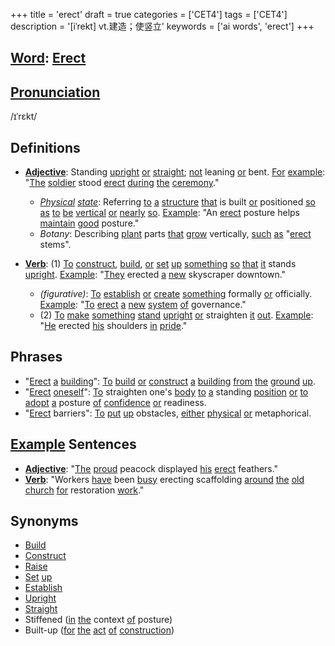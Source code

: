 +++
title = 'erect'
draft = true
categories = ['CET4']
tags = ['CET4']
description = '[iˈrekt] vt.建造；使竖立'
keywords = ['ai words', 'erect']
+++

## [Word](/en/post/word/): [Erect](/en/post/erect/)

## [Pronunciation](/en/post/pronunciation/)
/ɪˈrɛkt/

## Definitions
- **[Adjective](/en/post/adjective/)**: Standing [upright](/en/post/upright/) [or](/en/post/or/) [straight](/en/post/straight/); [not](/en/post/not/) leaning [or](/en/post/or/) bent. [For](/en/post/for/) [example](/en/post/example/): "[The](/en/post/the/) [soldier](/en/post/soldier/) stood [erect](/en/post/erect/) [during](/en/post/during/) [the](/en/post/the/) [ceremony](/en/post/ceremony/)."
  - *[Physical](/en/post/physical/) [state](/en/post/state/)*: Referring [to](/en/post/to/) [a](/en/post/a/) [structure](/en/post/structure/) [that](/en/post/that/) is built [or](/en/post/or/) positioned [so](/en/post/so/) [as](/en/post/as/) [to](/en/post/to/) [be](/en/post/be/) [vertical](/en/post/vertical/) [or](/en/post/or/) [nearly](/en/post/nearly/) [so](/en/post/so/). [Example](/en/post/example/): "An [erect](/en/post/erect/) posture helps [maintain](/en/post/maintain/) [good](/en/post/good/) posture."
  - *Botany*: Describing [plant](/en/post/plant/) parts [that](/en/post/that/) [grow](/en/post/grow/) vertically, [such](/en/post/such/) [as](/en/post/as/) "[erect](/en/post/erect/) stems".
  
- **[Verb](/en/post/verb/)**: (1) [To](/en/post/to/) [construct](/en/post/construct/), [build](/en/post/build/), [or](/en/post/or/) [set](/en/post/set/) [up](/en/post/up/) [something](/en/post/something/) [so](/en/post/so/) [that](/en/post/that/) [it](/en/post/it/) stands [upright](/en/post/upright/). [Example](/en/post/example/): "[They](/en/post/they/) erected [a](/en/post/a/) [new](/en/post/new/) skyscraper downtown."
  - *(figurative)*: [To](/en/post/to/) [establish](/en/post/establish/) [or](/en/post/or/) [create](/en/post/create/) [something](/en/post/something/) formally [or](/en/post/or/) officially. [Example](/en/post/example/): "[To](/en/post/to/) [erect](/en/post/erect/) [a](/en/post/a/) [new](/en/post/new/) [system](/en/post/system/) [of](/en/post/of/) governance."
  - (2) [To](/en/post/to/) [make](/en/post/make/) [something](/en/post/something/) [stand](/en/post/stand/) [upright](/en/post/upright/) [or](/en/post/or/) straighten [it](/en/post/it/) [out](/en/post/out/). [Example](/en/post/example/): "[He](/en/post/he/) erected [his](/en/post/his/) shoulders [in](/en/post/in/) [pride](/en/post/pride/)."

## Phrases
- "[Erect](/en/post/erect/) [a](/en/post/a/) [building](/en/post/building/)": [To](/en/post/to/) [build](/en/post/build/) [or](/en/post/or/) [construct](/en/post/construct/) [a](/en/post/a/) [building](/en/post/building/) [from](/en/post/from/) [the](/en/post/the/) [ground](/en/post/ground/) [up](/en/post/up/).
- "[Erect](/en/post/erect/) [oneself](/en/post/oneself/)": [To](/en/post/to/) straighten one's [body](/en/post/body/) [to](/en/post/to/) [a](/en/post/a/) standing [position](/en/post/position/) [or](/en/post/or/) [to](/en/post/to/) [adopt](/en/post/adopt/) [a](/en/post/a/) posture [of](/en/post/of/) [confidence](/en/post/confidence/) [or](/en/post/or/) readiness.
- "[Erect](/en/post/erect/) barriers": [To](/en/post/to/) [put](/en/post/put/) [up](/en/post/up/) obstacles, [either](/en/post/either/) [physical](/en/post/physical/) [or](/en/post/or/) metaphorical.

## [Example](/en/post/example/) Sentences
- **[Adjective](/en/post/adjective/)**: "[The](/en/post/the/) [proud](/en/post/proud/) peacock displayed [his](/en/post/his/) [erect](/en/post/erect/) feathers."
- **[Verb](/en/post/verb/)**: "Workers [have](/en/post/have/) been [busy](/en/post/busy/) erecting scaffolding [around](/en/post/around/) [the](/en/post/the/) [old](/en/post/old/) [church](/en/post/church/) [for](/en/post/for/) restoration [work](/en/post/work/)."

## Synonyms
- [Build](/en/post/build/)
- [Construct](/en/post/construct/)
- [Raise](/en/post/raise/)
- [Set](/en/post/set/) [up](/en/post/up/)
- [Establish](/en/post/establish/)
- [Upright](/en/post/upright/)
- [Straight](/en/post/straight/)
- Stiffened ([in](/en/post/in/) [the](/en/post/the/) context [of](/en/post/of/) posture)
- Built-up ([for](/en/post/for/) [the](/en/post/the/) [act](/en/post/act/) [of](/en/post/of/) [construction](/en/post/construction/))
